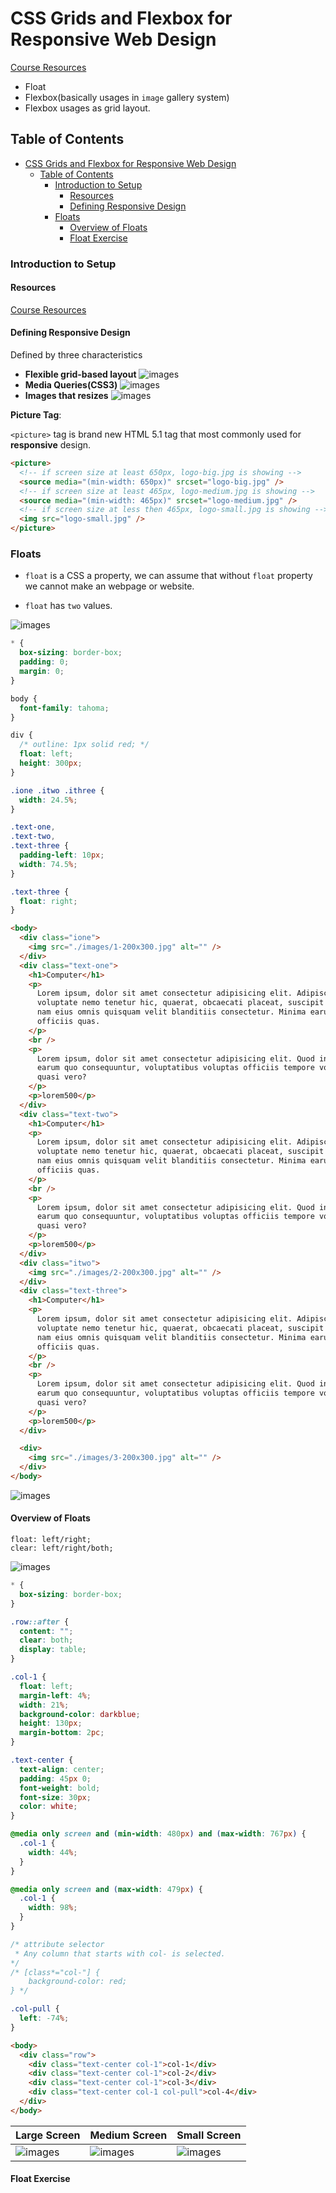 # CSS Grids and Flexbox for Responsive Web Design

[Course Resources](https://github.com/jen4web/fem-layout.git)

- Float
- Flexbox(basically usages in `image` gallery system)
- Flexbox usages as grid layout.

## Table of Contents

- [CSS Grids and Flexbox for Responsive Web Design](#css-grids-and-flexbox-for-responsive-web-design)
  - [Table of Contents](#table-of-contents)
    - [Introduction to Setup](#introduction-to-setup)
      - [Resources](#resources)
      - [Defining Responsive Design](#defining-responsive-design)
    - [Floats](#floats)
      - [Overview of Floats](#overview-of-floats)
      - [Float Exercise](#float-exercise)

### Introduction to Setup

#### Resources

[Course Resources](https://github.com/jen4web/fem-layout.git)

#### Defining Responsive Design

Defined by three characteristics

- **Flexible grid-based layout**
  ![images](images/1.png)
- **Media Queries(CSS3)**
  ![images](images/2.png)
- **Images that resizes**
  ![images](images/3.png)

**Picture Tag**:

`<picture>` tag is brand new HTML 5.1 tag that most commonly used for **responsive** design.

```html
<picture>
  <!-- if screen size at least 650px, logo-big.jpg is showing -->
  <source media="(min-width: 650px)" srcset="logo-big.jpg" />
  <!-- if screen size at least 465px, logo-medium.jpg is showing -->
  <source media="(min-width: 465px)" srcset="logo-medium.jpg" />
  <!-- if screen size at less then 465px, logo-small.jpg is showing -->
  <img src="logo-small.jpg" />
</picture>
```

### Floats

- `float` is a CSS a property, we can assume that without `float` property we cannot make an webpage or website.

- `float` has `two` values.

![images](images/4.png)

```css
* {
  box-sizing: border-box;
  padding: 0;
  margin: 0;
}

body {
  font-family: tahoma;
}

div {
  /* outline: 1px solid red; */
  float: left;
  height: 300px;
}

.ione .itwo .ithree {
  width: 24.5%;
}

.text-one,
.text-two,
.text-three {
  padding-left: 10px;
  width: 74.5%;
}

.text-three {
  float: right;
}
```

```html
<body>
  <div class="ione">
    <img src="./images/1-200x300.jpg" alt="" />
  </div>
  <div class="text-one">
    <h1>Computer</h1>
    <p>
      Lorem ipsum, dolor sit amet consectetur adipisicing elit. Adipisci
      voluptate nemo tenetur hic, quaerat, obcaecati placeat, suscipit similique
      nam eius omnis quisquam velit blanditiis consectetur. Minima earum aliquid
      officiis quas.
    </p>
    <br />
    <p>
      Lorem ipsum, dolor sit amet consectetur adipisicing elit. Quod incidunt
      earum quo consequuntur, voluptatibus voluptas officiis tempore voluptates
      quasi vero?
    </p>
    <p>lorem500</p>
  </div>
  <div class="text-two">
    <h1>Computer</h1>
    <p>
      Lorem ipsum, dolor sit amet consectetur adipisicing elit. Adipisci
      voluptate nemo tenetur hic, quaerat, obcaecati placeat, suscipit similique
      nam eius omnis quisquam velit blanditiis consectetur. Minima earum aliquid
      officiis quas.
    </p>
    <br />
    <p>
      Lorem ipsum, dolor sit amet consectetur adipisicing elit. Quod incidunt
      earum quo consequuntur, voluptatibus voluptas officiis tempore voluptates
      quasi vero?
    </p>
    <p>lorem500</p>
  </div>
  <div class="itwo">
    <img src="./images/2-200x300.jpg" alt="" />
  </div>
  <div class="text-three">
    <h1>Computer</h1>
    <p>
      Lorem ipsum, dolor sit amet consectetur adipisicing elit. Adipisci
      voluptate nemo tenetur hic, quaerat, obcaecati placeat, suscipit similique
      nam eius omnis quisquam velit blanditiis consectetur. Minima earum aliquid
      officiis quas.
    </p>
    <br />
    <p>
      Lorem ipsum, dolor sit amet consectetur adipisicing elit. Quod incidunt
      earum quo consequuntur, voluptatibus voluptas officiis tempore voluptates
      quasi vero?
    </p>
    <p>lorem500</p>
  </div>

  <div>
    <img src="./images/3-200x300.jpg" alt="" />
  </div>
</body>
```

![images](images/5.png)

#### Overview of Floats

```text
float: left/right;
clear: left/right/both;
```

![images](images/6.png)

```css
* {
  box-sizing: border-box;
}

.row::after {
  content: "";
  clear: both;
  display: table;
}

.col-1 {
  float: left;
  margin-left: 4%;
  width: 21%;
  background-color: darkblue;
  height: 130px;
  margin-bottom: 2pc;
}

.text-center {
  text-align: center;
  padding: 45px 0;
  font-weight: bold;
  font-size: 30px;
  color: white;
}

@media only screen and (min-width: 480px) and (max-width: 767px) {
  .col-1 {
    width: 44%;
  }
}

@media only screen and (max-width: 479px) {
  .col-1 {
    width: 98%;
  }
}

/* attribute selector 
 * Any column that starts with col- is selected. 
*/
/* [class*="col-"] {
    background-color: red;
} */

.col-pull {
  left: -74%;
}
```

```html
<body>
  <div class="row">
    <div class="text-center col-1">col-1</div>
    <div class="text-center col-1">col-2</div>
    <div class="text-center col-1">col-3</div>
    <div class="text-center col-1 col-pull">col-4</div>
  </div>
</body>
```

| Large Screen             | Medium Screen           | Small Screen            |
| ------------------------ | ----------------------- | ----------------------- |
| ![images](images/10.png) | ![images](images/8.png) | ![images](images/9.png) |

#### Float Exercise 
